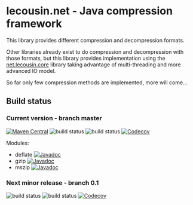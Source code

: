 # lecousin.net - Java compression framework

This library provides different compression and decompression formats.

Other libraries already exist to do compression and decompression with those formats, but
this library provides implementation using the
[net.lecousin.core]("https://github.com/lecousin/java-framework-core" "java-framework-core") library
taking advantage of multi-threading and more advanced IO model. 

So far only few compression methods are implemented, more will come...

## Build status

### Current version - branch master

[![Maven Central](https://img.shields.io/maven-central/v/net.lecousin.compression/parent-pom.svg)](http://search.maven.org/#search%7Cga%7C1%7Cg%3A%22net.lecousin.compression%22)
![build status](https://travis-ci.org/lecousin/java-compression.svg?branch=master "Build Status")
![build status](https://ci.appveyor.com/api/projects/status/github/lecousin/java-compression?branch=master&svg=true "Build Status")
[![Codecov](https://codecov.io/gh/lecousin/java-compression/graph/badge.svg)](https://codecov.io/gh/lecousin/java-compression/branch/master)

Modules:
 * deflate [![Javadoc](https://img.shields.io/badge/javadoc-0.1.4-brightgreen.svg)](https://www.javadoc.io/doc/net.lecousin.compression/deflate/0.1.4)
 * gzip [![Javadoc](https://img.shields.io/badge/javadoc-0.1.4-brightgreen.svg)](https://www.javadoc.io/doc/net.lecousin.compression/gzip/0.1.4)
 * mszip [![Javadoc](https://img.shields.io/badge/javadoc-0.1.4-brightgreen.svg)](https://www.javadoc.io/doc/net.lecousin.compression/mszip/0.1.4)

### Next minor release - branch 0.1   

![build status](https://travis-ci.org/lecousin/java-compression.svg?branch=0.1 "Build Status")
![build status](https://ci.appveyor.com/api/projects/status/github/lecousin/java-compression?branch=0.1&svg=true "Build Status")
[![Codecov](https://codecov.io/gh/lecousin/java-compression/branch/0.1/graph/badge.svg)](https://codecov.io/gh/lecousin/java-compression/branch/0.1)
